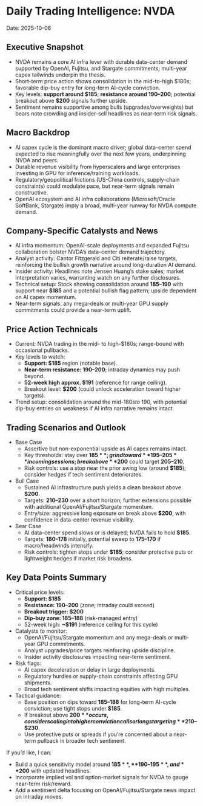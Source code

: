 # Daily Trading Intelligence: NVDA

Date: 2025-10-06

## Executive Snapshot
- NVDA remains a core AI infra lever with durable data-center demand supported by OpenAI, Fujitsu, and Stargate commitments; multi-year capex tailwinds underpin the thesis.
- Short-term price action shows consolidation in the mid-to-high $180s; favorable dip-buy entry for long-term AI-cycle conviction.
- Key levels: **support around $185**; **resistance around $190–$200**; potential breakout above **$200** signals further upside.
- Sentiment remains supportive among bulls (upgrades/overweights) but bears note crowding and insider-sell headlines as near-term risk signals.

## Macro Backdrop
- AI capex cycle is the dominant macro driver; global data-center spend expected to rise meaningfully over the next few years, underpinning NVDA and peers.
- Durable revenue visibility from hyperscalers and large enterprises investing in GPU for inference/training workloads.
- Regulatory/geopolitical frictions (US-China controls, supply-chain constraints) could modulate pace, but near-term signals remain constructive.
- OpenAI ecosystem and AI infra collaborations (Microsoft/Oracle SoftBank, Stargate) imply a broad, multi-year runway for NVDA compute demand.

## Company-Specific Catalysts and News
- AI infra momentum: OpenAI-scale deployments and expanded Fujitsu collaboration bolster NVDA’s data-center demand trajectory.
- Analyst activity: Cantor Fitzgerald and Citi reiterate/raise targets, reinforcing the bullish growth narrative around long-duration AI demand.
- Insider activity: Headlines note Jensen Huang’s stake sales; market interpretation varies, warranting watch on any further disclosures.
- Technical setup: Stock showing consolidation around **$185–$190** with support near **$185** and a potential bullish flag pattern; upside dependent on AI capex momentum.
- Near-term signals: any mega-deals or multi-year GPU supply commitments could provide a near-term uplift.

## Price Action Technicals
- Current: NVDA trading in the mid- to high-$180s; range-bound with occasional pullbacks.
- Key levels to watch:
  - **Support: $185** region (notable base).
  - **Near-term resistance: $190–$200**; intraday dynamics may push beyond.
  - **52-week high approx. $191** (reference for range ceiling).
  - Breakout level: **$200** (could unlock acceleration toward higher targets).
- Trend setup: consolidation around the mid-$180s to ~$190, with potential dip-buy entries on weakness if AI infra narrative remains intact.

## Trading Scenarios and Outlook
- Base Case
  - Assertive but non-exponential upside as AI capex remains intact.
  - Key thresholds: stay over **$185**; grind toward **$195–$205** in coming sessions; break above **$200** could target **$205–$210**.
  - Risk controls: use a stop near the prior swing low (around **$185**); consider hedges if tech sentiment deteriorates.
- Bull Case
  - Sustained AI infrastructure push yields a clean breakout above **$200**.
  - Targets: **$210–$230** over a short horizon; further extensions possible with additional OpenAI/Fujitsu/Stargate momentum.
  - Entry/size: aggressive long exposure on break above **$200**, with confidence in data-center revenue visibility.
- Bear Case
  - AI data-center spend slows or is delayed; NVDA fails to hold **$185**.
  - Targets: **$180–$178** initially, potential sweep to **$175–$170** if macro/headwinds intensify.
  - Risk controls: tighten stops under **$185**; consider protective puts or lightweight hedges if market risk broadens.

## Key Data Points Summary
- Critical price levels:
  - **Support: $185**
  - **Resistance: $190–$200** (zone; intraday could exceed)
  - **Breakout trigger: $200** 
  - **Dip-buy zone: $185–$188** (risk-managed entry)
  - 52-week high: **~$191** (reference ceiling for this cycle)
- Catalysts to monitor:
  - OpenAI/Fujitsu/Stargate momentum and any mega-deals or multi-year GPU commitments.
  - Analyst upgrades/price targets reinforcing upside discipline.
  - Insider activity disclosures impacting near-term sentiment.
- Risk flags:
  - AI capex deceleration or delay in large deployments.
  - Regulatory hurdles or supply-chain constraints affecting GPU shipments.
  - Broad tech sentiment shifts impacting equities with high multiples.
- Tactical guidance:
  - Base position on dips toward **$185–$188** for long-term AI-cycle conviction; use tight stops under **$185**.
  - If breakout above **$200** occurs, consider scaling into higher conviction calls or longs targeting **$210–$230**.
  - Use protective puts or spreads if you’re concerned about a near-term pullback in broader tech sentiment.

If you’d like, I can:
- Build a quick sensitivity model around **$185**, **$190–$195**, and **$200** with updated headlines.
- Incorporate implied vol and option-market signals for NVDA to gauge near-term risk/reward.
- Add a sentiment delta focusing on OpenAI/Fujitsu/Stargate news impact on intraday moves.